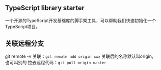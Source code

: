## TypeScript library starter
一个开源的TypeScript开发基础库的脚手架工具，可以帮助我们快速初始化一个TypeScript项目。

## 关联远程分支
git remote -v
关联：`git remote add origin xxx`
关联后的名称默认叫origin，也可叫别的
拉去远程代码：`git pull origin master`